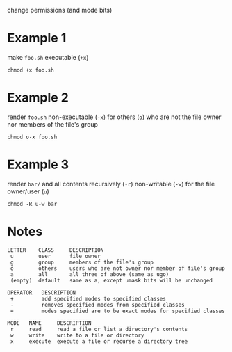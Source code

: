
change permissions (and mode bits)

# Example 1
make `foo.sh` executable (`+x`)
```
chmod +x foo.sh
```

# Example 2
render `foo.sh` non-executable (`-x`) for others (`o`) who are not the file owner nor members of the file's group
```
chmod o-x foo.sh
```

# Example 3
render `bar/` and all contents recursively (`-r`) non-writable (`-w`) for the file owner/user (`u`)
```
chmod -R u-w bar
```

# Notes
```
LETTER    CLASS     DESCRIPTION
 u        user      file owner
 g        group     members of the file's group
 o        others    users who are not owner nor member of file's group
 a        all       all three of above (same as ugo)
 (empty)  default   same as a, except umask bits will be unchanged

OPERATOR   DESCRIPTION
 +         add specified modes to specified classes
 -         removes specified modes from specified classes
 =         modes specified are to be exact modes for specified classes

MODE   NAME     DESCRIPTION
 r     read     read a file or list a directory's contents
 w     write    write to a file or directory
 x     execute  execute a file or recurse a directory tree
```

